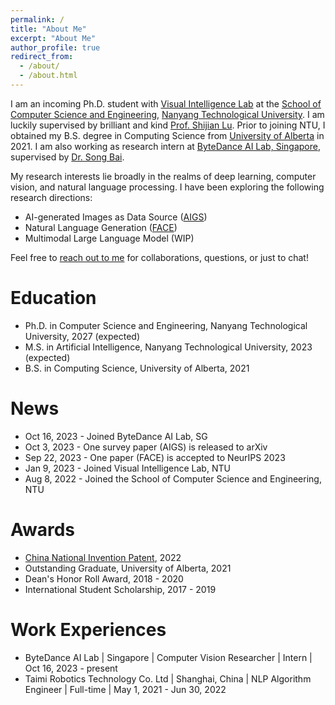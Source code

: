 ```yaml
---
permalink: /
title: "About Me"
excerpt: "About Me"
author_profile: true
redirect_from: 
  - /about/
  - /about.html
---
```


I am an incoming Ph.D. student with [Visual Intelligence Lab](https://sg-vilab.github.io/) at the [School of Computer Science and Engineering](https://www.ntu.edu.sg/scse), [Nanyang Technological University](https://www.ntu.edu.sg/). I am luckily supervised by brilliant and kind [Prof. Shijian Lu](https://personal.ntu.edu.sg/shijian.lu/). Prior to joining NTU, I obtained my B.S. degree in Computing Science from [University of Alberta](https://www.ualberta.ca/index.html) in 2021. I am also working as research intern at [ByteDance AI Lab, Singapore](https://www.bytedance.com/en/), supervised by [Dr. Song Bai](https://songbai.site/).

My research interests lie broadly in the realms of deep learning, computer vision, and natural language processing. I have been exploring the following research directions:

* AI-generated Images as Data Source ([AIGS](https://arxiv.org/abs/2310.01830))<br>
* Natural Language Generation ([FACE](https://arxiv.org/abs/2305.10307))<br>
* Multimodal Large Language Model (WIP)<br>

Feel free to [reach out to me](https://drive.google.com/file/d/1ru6JmlBLg1KN7Ht2aOeUuhHty-f3R5w2/view?usp=sharing) for collaborations, questions, or just to chat!

Education
======
* Ph.D. in Computer Science and Engineering, Nanyang Technological University, 2027 (expected)
* M.S. in Artificial Intelligence, Nanyang Technological University, 2023 (expected)
* B.S. in Computing Science, University of Alberta, 2021

News
======
* Oct 16, 2023 - Joined ByteDance AI Lab, SG
* Oct 3, 2023 - One survey paper (AIGS) is released to arXiv
* Sep 22, 2023 - One paper (FACE) is accepted to NeurIPS 2023
* Jan 9, 2023 - Joined Visual Intelligence Lab, NTU
* Aug 8, 2022 - Joined the School of Computer Science and Engineering, NTU

Awards
======
* [China National Invention Patent](http://epub.cnipa.gov.cn/patent/CN113946669A), 2022
* Outstanding Graduate, University of Alberta, 2021
* Dean's Honor Roll Award, 2018 - 2020
* International Student Scholarship, 2017 - 2019

Work Experiences
======
* ByteDance AI Lab | Singapore | Computer Vision Researcher | Intern | Oct 16, 2023 - present
* Taimi Robotics Technology Co. Ltd | Shanghai, China | NLP Algorithm Engineer | Full-time | May 1, 2021 - Jun 30, 2022
